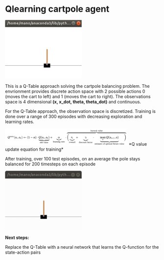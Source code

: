 # **Qlearning cartpole agent**

<img src="./readme_utils/env_image.png" width=250/>

This is a Q-Table approach solving the cartpole balancing problem. The envrionment provides discrete action space with 2 possible actions 0 (moves the cart to left) and 1 (moves the cart to right). The observations space is 4 dimensional **(x, x_dot, theta, theta_dot)** and continuous. 

For the Q-Table approach, the observation space is discretized. Training is done over a range of 300 episodes with decreasing exploration and learning rates.

<img src="./readme_utils/Q_update_eqn.png" width=400/>
*Q value update equation for training*

After training, over 100 test episodes, on an average the pole stays balanced for 200 timesteps on each episode

<img src="./readme_utils/test1.gif" width=250/>

**Next steps:**

Replace the Q-Table with a neural network that learns the Q-function for the state-action pairs